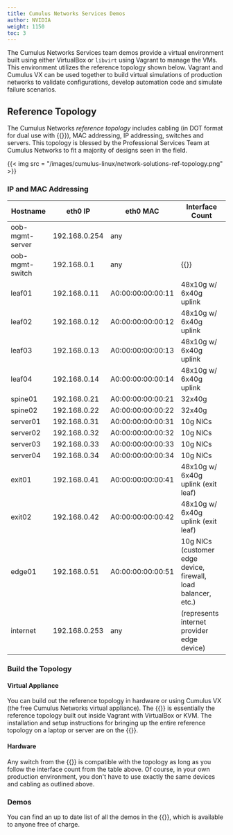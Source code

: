 ```yaml
---
title: Cumulus Networks Services Demos
author: NVIDIA
weight: 1150
toc: 3
---
```

The Cumulus Networks Services team demos provide a virtual environment built using either VirtualBox or `libvirt` using Vagrant to manage the VMs. This environment utilizes the reference topology shown below. Vagrant and Cumulus VX can be used together to build virtual simulations of production networks to validate configurations, develop automation code and simulate failure scenarios.

## Reference Topology

The Cumulus Networks *reference topology* includes cabling (in DOT format for dual use with {{<link url="Prescriptive-Topology-Manager-PTM" text="PTM">}}), MAC addressing, IP addressing, switches and servers. This topology is blessed by the Professional Services Team at Cumulus Networks to fit a majority of designs seen in the field.

{{< img src = "/images/cumulus-linux/network-solutions-ref-topology.png" >}}

### IP and MAC Addressing

| Hostname | eth0 IP | eth0 MAC | Interface Count |
| -------- | ------- | ---------| ----------------|
| oob-mgmt-server | 192.168.0.254 | any |  |
| oob-mgmt-switch | 192.168.0.1   | any | {{<exlink url="https://docs.cumulusnetworks.com/cumulus-rmp/" text="Cumulus RMP">}} |
| leaf01 | 192.168.0.11  | A0:00:00:00:00:11 | 48x10g w/ 6x40g uplink |
| leaf02 | 192.168.0.12  | A0:00:00:00:00:12 | 48x10g w/ 6x40g uplink |
| leaf03 | 192.168.0.13  | A0:00:00:00:00:13 | 48x10g w/ 6x40g uplink |
| leaf04 | 192.168.0.14  | A0:00:00:00:00:14 | 48x10g w/ 6x40g uplink |
| spine01 | 192.168.0.21  | A0:00:00:00:00:21 | 32x40g |
| spine02 | 192.168.0.22  | A0:00:00:00:00:22 | 32x40g |
| server01 | 192.168.0.31  | A0:00:00:00:00:31 | 10g NICs |
| server02 | 192.168.0.32  | A0:00:00:00:00:32 | 10g NICs |
| server03 | 192.168.0.33  | A0:00:00:00:00:33 | 10g NICs |
| server04 | 192.168.0.34  | A0:00:00:00:00:34 | 10g NICs |
| exit01 | 192.168.0.41  | A0:00:00:00:00:41 | 48x10g w/ 6x40g uplink (exit leaf) |
| exit02  | 192.168.0.42  | A0:00:00:00:00:42 | 48x10g w/ 6x40g uplink (exit leaf) |
| edge01  | 192.168.0.51  | A0:00:00:00:00:51 | 10g NICs (customer edge device, firewall, load balancer, etc.) |
| internet | 192.168.0.253 | any  | (represents internet provider edge device) |

### Build the Topology

#### Virtual Appliance

You can build out the reference topology in hardware or using Cumulus VX (the free Cumulus Networks virtual appliance). The {{<exlink url="https://github.com/CumulusNetworks/cldemo-vagrant" text="Cumulus Reference Topology using Vagrant">}} is
essentially the reference topology built out inside Vagrant with VirtualBox or KVM. The installation and setup instructions for bringing up the entire reference topology on a laptop or server are on the {{<exlink url="https://github.com/CumulusNetworks/cldemo-vagrant" text="cldemo-vagrant GitHub repo">}}.

#### Hardware

Any switch from the {{<exlink url="https://cumulusnetworks.com/hcl" text="hardware compatibility list">}} is compatible with the topology as long as you follow the interface count from the table above. Of course, in your own production environment, you don't have to use exactly the same devices and cabling as outlined above.

### Demos

You can find an up to date list of all the demos in the {{<exlink url="https://github.com/CumulusNetworks/cldemo-vagrant#available-demos" text="cldemo-vagrant GitHub repository">}}, which is available to anyone free of charge.
